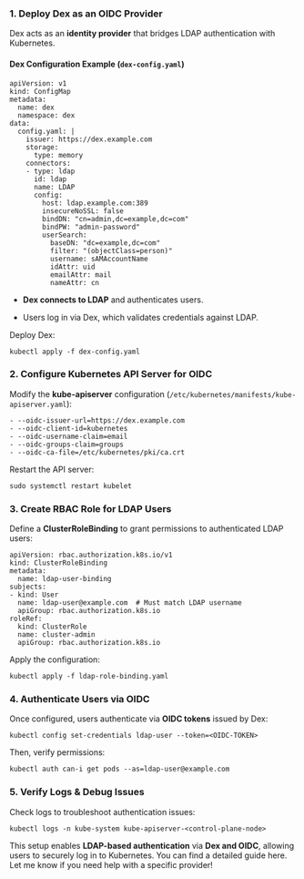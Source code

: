 
### **1. Deploy Dex as an OIDC Provider**

Dex acts as an **identity provider** that bridges LDAP authentication with Kubernetes.

#### **Dex Configuration Example (**`dex-config.yaml`**)**
```
apiVersion: v1
kind: ConfigMap
metadata:
  name: dex
  namespace: dex
data:
  config.yaml: |
    issuer: https://dex.example.com
    storage:
      type: memory
    connectors:
    - type: ldap
      id: ldap
      name: LDAP
      config:
        host: ldap.example.com:389
        insecureNoSSL: false
        bindDN: "cn=admin,dc=example,dc=com"
        bindPW: "admin-password"
        userSearch:
          baseDN: "dc=example,dc=com"
          filter: "(objectClass=person)"
          username: sAMAccountName
          idAttr: uid
          emailAttr: mail
          nameAttr: cn
```

-   **Dex connects to LDAP** and authenticates users.
    
-   Users log in via Dex, which validates credentials against LDAP.
    

Deploy Dex:

```
kubectl apply -f dex-config.yaml
```

### **2. Configure Kubernetes API Server for OIDC**

Modify the **kube-apiserver** configuration (`/etc/kubernetes/manifests/kube-apiserver.yaml`):

```
- --oidc-issuer-url=https://dex.example.com
- --oidc-client-id=kubernetes
- --oidc-username-claim=email
- --oidc-groups-claim=groups
- --oidc-ca-file=/etc/kubernetes/pki/ca.crt
```

Restart the API server:

```
sudo systemctl restart kubelet
```

### **3. Create RBAC Role for LDAP Users**

Define a **ClusterRoleBinding** to grant permissions to authenticated LDAP users:

```
apiVersion: rbac.authorization.k8s.io/v1
kind: ClusterRoleBinding
metadata:
  name: ldap-user-binding
subjects:
- kind: User
  name: ldap-user@example.com  # Must match LDAP username
  apiGroup: rbac.authorization.k8s.io
roleRef:
  kind: ClusterRole
  name: cluster-admin
  apiGroup: rbac.authorization.k8s.io
```

Apply the configuration:

```
kubectl apply -f ldap-role-binding.yaml
```

### **4. Authenticate Users via OIDC**

Once configured, users authenticate via **OIDC tokens** issued by Dex:

```
kubectl config set-credentials ldap-user --token=<OIDC-TOKEN>
```

Then, verify permissions:

```
kubectl auth can-i get pods --as=ldap-user@example.com
```

### **5. Verify Logs & Debug Issues**

Check logs to troubleshoot authentication issues:

```
kubectl logs -n kube-system kube-apiserver-<control-plane-node>
```

This setup enables **LDAP-based authentication** via **Dex and OIDC**, allowing users to securely log in to Kubernetes. You can find a detailed guide here. Let me know if you need help with a specific provider!